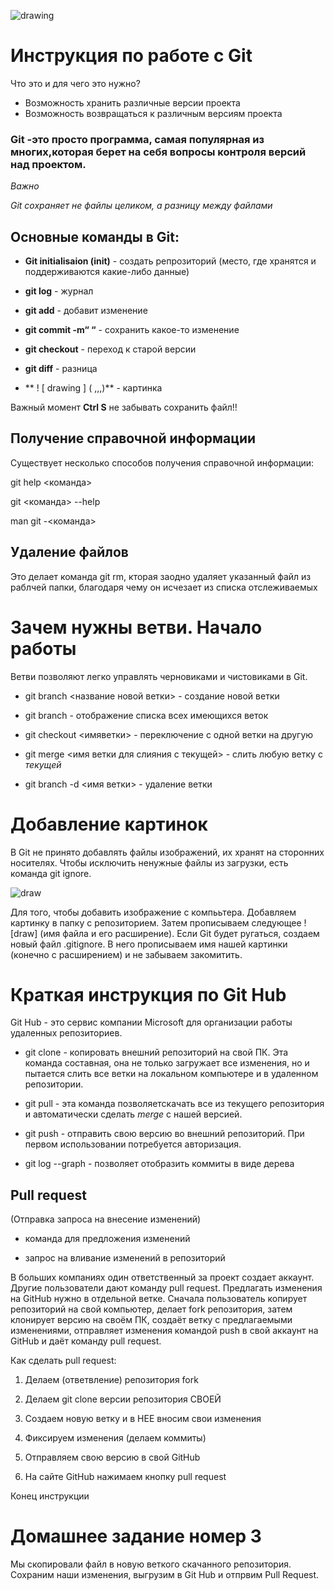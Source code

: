 ![drawing](https://marcolombardo.com/blog/images/git-branch.jpg)

# Инструкция по работе с Git
Что это и для чего это нужно?
* Возможность хранить различные версии проекта
* Возможность возвращаться к различным версиям проекта
### Git -это просто программа, самая популярная из многих,которая берет на себя вопросы контроля версий над проектом.
*Важно*

*Git сохраняет не файлы целиком, а разницу между файлами*

## Основные команды в Git:
* **Git initialisaion (init)** - создать репрозиторий (место, где хранятся и поддерживаются какие-либо данные)
* **git log** - журнал

* **git add** - добавит изменение

* **git commit  -m“ “** - сохранить какое-то изменение

* **git checkout** - переход к старой версии

* **git diff** - разница

* ** !  [ drawing  ] ( ,,,)** - картинка

Важный момент **Ctrl S** не забывать сохранить файл!!

## Получение справочной информации ##

Существует несколько способов получения справочной информации:

git help <команда>

git <команда> --help

man git -<команда>

## Удаление файлов 

Это делает команда git rm, кторая заодно удаляет указанный файл из раблчей папки, благодаря чему он исчезает из списка отслеживаемых

# Зачем нужны ветви. Начало работы

Ветви позволяют легко управлять черновиками и чистовиками в Git.

* git branch <название новой ветки> - создание новой ветки

* git branch - отображение списка всех имеющихся веток

* git checkout <имяветки> - переключение с одной ветки на другую

* git merge <имя ветки для слияния с текущей> - слить любую ветку с *текущей*
* git branch -d <имя ветки> - удаление ветки

# Добавление картинок

В Git не принято добавлять файлы изображений, их хранят на сторонних носителях. Чтобы исключить ненужные файлы из загрузки, есть команда git ignore.

![draw](pic.png)

Для того, чтобы добавить изображение с компььтера. Добавляем картинку в папку с репозиторием. Затем прописываем следующее ![draw] (имя файла и его расширение). Если Git будет ругаться, создаем новый файл .gitignore. В него прописываем имя нашей картинки (конечно с расширением) и не забываем закомитить.
# Краткая инструкция по Git Hub

Git Hub - это сервис компании Microsoft для организации работы удаленных репозиториев.

* git clone - копировать внешний репозиторий на свой ПК. Эта команда составная, она не только загружает все изменения, но и пытается слить все ветки на локальном компьютере и в удаленном репозитории.

* git pull - эта команда позволяетскачать все из текущего репозитория и автоматически сделать *merge* с нашей версией.

* git push - отправить свою версию во внешний репозиторий. При первом использовании потребуется авторизация.

* git log --graph - позволяет отобразить коммиты в виде дерева

## Pull request
(Отправка запроса на внесение изменений)

* команда для предложения изменений

* запрос на вливание изменений в репозиторий

В больших компаниях один ответственный за проект создает аккаунт. Другие пользователи дают команду pull request. Предлагать изменения на GitHub нужно в отдельной ветке. Сначала пользователь копирует репозиторий на свой компьютер, делает fork репозитория, затем клонирует версию на своём ПК, создаёт ветку с предлагаемыми изменениями, отправляет изменения командой push в свой аккаунт на GitHub и даёт команду pull request.

Как сделать pull request: 
1. Делаем   (ответвление) репозитория fork

2. Делаем git clone   версии репозитория СВОЕЙ

3. Создаем новую ветку и в НЕЕ вносим свои изменения

4. Фиксируем изменения (делаем коммиты)

5. Отправляем свою версию в свой GitHub

6. На сайте GitHub нажимаем кнопку pull request

Конец инструкции

# Домашнее задание номер 3

Мы скопировали файл в новую веткого скачанного репозитория.
Сохраним наши изменения, выгрузим в Git Hub и отпрвим Pull Request.
